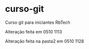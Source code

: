 # curso-git
Curso git para iniciantes RbTech

Alteração feita em 0510 1113

Alteração feita na pasta2 em 0510 1128
